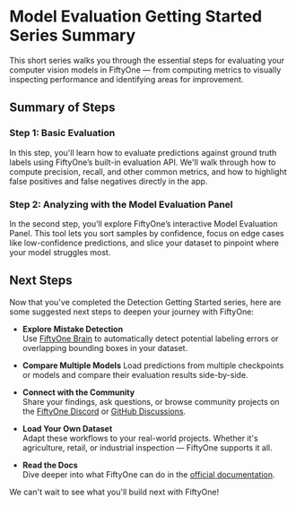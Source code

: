 # Model Evaluation Getting Started Series Summary
This short series walks you through the essential steps for evaluating your computer vision models in FiftyOne — from computing metrics to visually inspecting performance and identifying areas for improvement.

## Summary of Steps
### Step 1: Basic Evaluation
In this step, you'll learn how to evaluate predictions against ground truth labels using FiftyOne’s built-in evaluation API. We'll walk through how to compute precision, recall, and other common metrics, and how to highlight false positives and false negatives directly in the app.

### Step 2: Analyzing with the Model Evaluation Panel
In the second step, you’ll explore FiftyOne’s interactive Model Evaluation Panel. This tool lets you sort samples by confidence, focus on edge cases like low-confidence predictions, and slice your dataset to pinpoint where your model struggles most.

## Next Steps

Now that you've completed the Detection Getting Started series, here are
some suggested next steps to deepen your journey with FiftyOne:

-   **Explore Mistake Detection**  
    Use [FiftyOne Brain](https://docs.voxel51.com/brain.html) to automatically detect potential labeling errors or overlapping bounding boxes in your dataset.

-   **Compare Multiple Models**
    Load predictions from multiple checkpoints or models and compare their evaluation results side-by-side.

-   **Connect with the Community**  
    Share your findings, ask questions, or browse community projects on the
    [FiftyOne Discord](https://community.voxel51.com) or
    [GitHub Discussions](https://tbd.com).

-   **Load Your Own Dataset**  
    Adapt these workflows to your real-world projects. Whether
    it's agriculture, retail, or industrial inspection — FiftyOne supports it
    all.

-   **Read the Docs**  
    Dive deeper into what FiftyOne can do in the
    [official documentation](https://docs.voxel51.com/).

We can't wait to see what you'll build next with FiftyOne!
